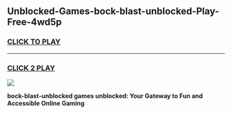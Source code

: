 
## Unblocked-Games-bock-blast-unblocked-Play-Free-4wd5p
<h3>
<a href="https://premium76.site?title=bock-blast-unblocked&ref=23A">CLICK TO PLAY</a></h3>
<hr>

<h3>
<a href="https://premium76.site?title=bock-blast-unblocked&ref=23A">CLICK 2 PLAY</a>
  
</h3>

<a href="https://premium76.site?title=bock-blast-unblocked&ref=23A"><img src="https://clearcache.store/games.png"></a>


**bock-blast-unblocked games unblocked: Your Gateway to Fun and Accessible Online Gaming**
